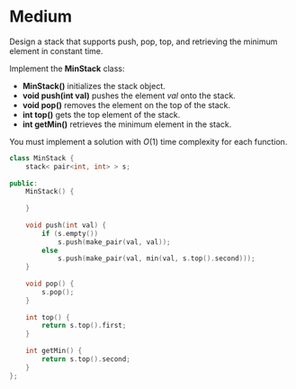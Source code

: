 # Medium

Design a stack that supports push, pop, top, and retrieving the minimum element in constant time.

Implement the **MinStack** class:

- **MinStack()** initializes the stack object.
- **void push(int val)** pushes the element $val$ onto the stack.
- **void pop()** removes the element on the top of the stack.
- **int top()** gets the top element of the stack.
- **int getMin()** retrieves the minimum element in the stack.

You must implement a solution with $O(1)$ time complexity for each function.

```cpp
class MinStack {
    stack< pair<int, int> > s;
    
public:
    MinStack() {
        
    }
    
    void push(int val) {
        if (s.empty())
            s.push(make_pair(val, val));
        else
            s.push(make_pair(val, min(val, s.top().second)));
    }
    
    void pop() {
        s.pop();
    }
    
    int top() {
        return s.top().first;
    }
    
    int getMin() {
        return s.top().second;
    }
};
```
